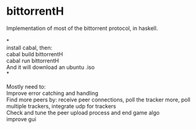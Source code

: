 # bittorrentH

Implementation of most of the bittorrent protocol, in haskell. \
\
*\
install cabal, then:\
cabal build bittorrentH\
cabal run bittorrentH\
And it will download an ubuntu .iso\
*\
\
Mostly need to:\
  Improve error catching and handling\
  Find more peers by: receive peer connections, poll the tracker more, poll multiple trackers, integrate udp for trackers\
  Check and tune the peer upload process and end game algo\
  improve gui
  

